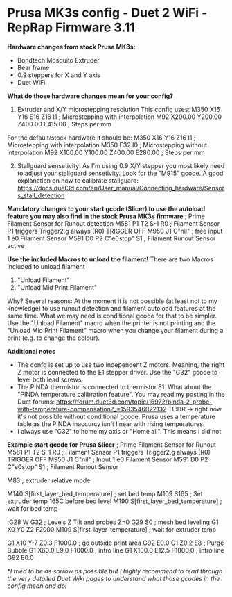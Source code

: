 # Prusa MK3s config - Duet 2 WiFi - RepRap Firmware 3.11

**Hardware changes from stock Prusa MK3s:**
- Bondtech Mosquito Extruder
- Bear frame
- 0.9 steppers for X and Y axis
- Duet WiFi 


**What do those hardware changes mean for your config?**
1) Extruder and X/Y microstepping resolution
This config uses: 
M350 X16 Y16 E16 Z16 I1                 ; Microstepping with interpolation
M92 X200.00 Y200.00 Z400.00 E415.00     ; Steps per mm

For the default/stock hardware it should be:
M350 X16 Y16 Z16 I1                 ; Microstepping with interpolation
M350 E32 I0                         ; Microstepping without interpolation
M92 X100.00 Y100.00 Z400.00 E280.00     ; Steps per mm

2) Stallguard sensetivity! As I'm using 0.9 X/Y stepper you most likely need to adjust your stallguard sensetivity. Look for the "M915" gcode. A good explanation on how to calibrate stallguard: https://docs.duet3d.com/en/User_manual/Connecting_hardware/Sensors_stall_detection


**Mandatory changes to your start gcode (Slicer) to use the autoload feature you may also find in the stock Prusa MK3s firmware**
; Prime Filament Sensor for Runout detection
M581 P1 T2 S-1 R0 ; Filament Sensor P1 triggers Trigger2.g always (R0)  TRIGGER OFF
M950 J1 C"nil" ; free input 1 e0 Filament Sensor 
M591 D0 P2 C"e0stop" S1 ; Filament Runout Sensor active


**Use the included Macros to unload the filament!**
There are two Macros included to unload filament
1) "Unload Filament"
2) "Unload Mid Print Filament" 

Why?
Several reasons:
At the moment it is not possible (at least not to my knowledge) to use runout detection and filament autoload features at the same time. What we may need is conditional gcode for that to be simpler. 
Use the "Unload Filament" macro when the printer is not printing and the "Unload Mid Print Filament" macro when you change your filament during a print (e.g. to change the colour).


**Additional notes**
- The confg is set up to use two independent Z motors. Meaning, the right Z motor is connected to the E1 stepper driver. Use the "G32" gcode to level both lead screws. 
- The PINDA thermistor is connected to thermistor E1. What about the "PINDA temperature calibration feature". You may read my posting in the Duet forums: https://forum.duet3d.com/topic/16972/pinda-2-probe-with-temperature-compensation?_=1593546022132   TL:DR -> right now it's not possible without conditional gcode. Prusa uses a temperature table as the PINDA inaccurcy isn't linear with rising temperatures. 
- I always use "G32" to home my axis or "Home all". This means I did not 


**Example start gcode for Prusa Slicer**
; Prime Filament Sensor for Runout
M581 P1 T2 S-1 R0 ; Filament Sensor P1 triggers Trigger2.g always (R0)  TRIGGER OFF
M950 J1 C"nil" ; Input 1 e0 Filament Sensor 
M591 D0 P2 C"e0stop" S1 ; Filament Runout Sensor

M83  ; extruder relative mode

M140 S[first_layer_bed_temperature] ; set bed temp
M109 S165 ; Set extruder temp 165C before bed level
M190 S[first_layer_bed_temperature] ; wait for bed temp

;G28 W
G32 ; Levels Z Tilt and probes Z=0
G29 S0 ; mesh bed leveling
G1 X0 Y0 Z2 F2000
M109 S[first_layer_temperature] ; wait for extruder temp

G1 X10 Y-7 Z0.3 F1000.0 ; go outside print area
G92 E0.0
G1 Z0.2 E8 ; Purge Bubble
G1 X60.0 E9.0  F1000.0 ; intro line
G1 X100.0 E12.5  F1000.0 ; intro line
G92 E0.0

**I tried to be as sorrow as possible but I highly recommend to read through the very detailed Duet Wiki pages to understand what those gcodes in the config mean and do!*

